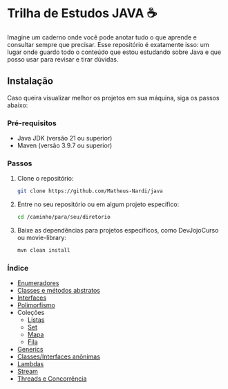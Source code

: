 
# Trilha de Estudos JAVA ☕

Imagine um caderno onde você pode anotar tudo o que aprende e consultar sempre que precisar. Esse repositório é exatamente isso: um lugar onde guardo todo o conteúdo que estou estudando sobre Java e que posso usar para revisar e tirar dúvidas.

## Instalação

Caso queira visualizar melhor os projetos em sua máquina, siga os passos abaixo:

### Pré-requisitos

- Java JDK (versão 21 ou superior)
- Maven (versão 3.9.7 ou superior)

### Passos

1. Clone o repositório:

   ```sh
   git clone https://github.com/Matheus-Nardi/java
   ```

2. Entre no seu repositório ou em algum projeto específico:

   ```sh
   cd /caminho/para/seu/diretorio
   ```

3. Baixe as dependências para projetos específicos, como DevJojoCurso ou movie-library:

   ```sh
   mvn clean install
   ```

### Índice

- [Enumeradores](Biblioteca/enumeradores.md)
- [Classes e métodos abstratos](OO/src/abstractClass/readme.md)
- [Interfaces](OO/src/interfaces/readme.md)
- [Polimorfismo](OO/src/polimorfismo/readme.md)
- Coleções
  - [Listas](DevJojoCurso/src/javacore/Ycolecoes/readme.md)
  - [Set](DevJojoCurso/src/javacore/Ycolecoes/readmeSet.md)
  - [Mapa](DevJojoCurso/src/javacore/Ycolecoes/readmeMap.md)
  - [Fila](DevJojoCurso/src/javacore/Ycolecoes/readmeQueue.md)
- [Generics](DevJojoCurso/src/javacore/Zgenerics/readmeGenerics.md)
- [Classes/Interfaces anônimas](DevJojoCurso/src/javacore/ZZAclassesinternas/app/readmeAnonymous.md)
- [Lambdas](DevJojoCurso/src/javacore/ZZClambdas/app/readme.md)
- [Stream](DevJojoCurso/src/javacore/ZZstream/readmeStream.md)
- [Threads e Concorrência](DevJojoCurso/src/javacore/ZZGconcorrencia/readme.md)
